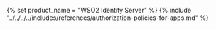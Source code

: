 {% set product_name = "WSO2 Identity Server" %}
{% include "../../../../includes/references/authorization-policies-for-apps.md" %}